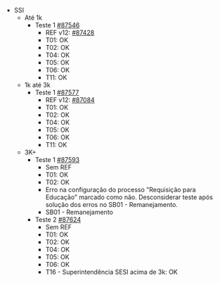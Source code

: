 - SSI
	- Até 1k
		- Teste 1 [#87546](https://orquestra4.sesisenaiap.org.br/2.0/audit?c=eaBKhIga%2FfDNREtMIWHjbs3x2KFjUX%2FHYKIK0gzHniTXza2YZ4u0tm7gxgVz%2FjJk)
			- REF v12: [#87428](https://orquestra4.sesisenaiap.org.br/2.0/audit?c=eaBKhIga%2FfDNREtMIWHjbv2GVDAOfDOLAlX3LuTxQeqpGP4nL7MZQU9JcfB7JtMKdxIoaxQR%2Bp6Y4FoL6iL0dYzVZes3G5Oo8yYz0mD7OCc%3D)
			- T01: OK
			- T02: OK
			- T04: OK
			- T05: OK
			- T06: OK
			- T11: OK
	- 1k até 3k
		- Teste 1 [#87577](https://orquestra4.sesisenaiap.org.br/2.0/audit?c=eaBKhIga%2FfDNREtMIWHjboJiOUM%2FsZ%2BbtLioFeWhHmheJPpP4XbTvqXn1OGU3Cwp)
			- REF v12: [#87084](https://orquestra4.sesisenaiap.org.br/2.0/audit?c=eaBKhIga%2FfDNREtMIWHjbmTfCz8EmW5cWJYwNpUsDhH0oh5FoWQ7mhx73om1TU5oRIeauLA%2FOQ0IOQuGDENhsNnhw0IvOeguKkf5C5sRELQ%3D)
			- T01: OK
			- T02: OK
			- T04: OK
			- T05: OK
			- T06: OK
			- T11: OK
	- 3K+
		- Teste 1 [#87593](https://orquestra4.sesisenaiap.org.br/2.0/audit?c=eaBKhIga%2FfDNREtMIWHjbmGB7jJRzvuIOpW8bvGwkmdIisXw1CuprqCutLXQLFE52aYLf1iYfEGnlHco56o%2B3OqwxuYRL1hzFNqYVDYDO10%3D)
			- Sem REF
			- T01: OK
			- T02: OK
			- Erro na configuração do processo "Requisição para Educação" marcado como não. Desconsiderar teste após solução dos erros no SB01 - Remanejamento.
			- SB01 - Remanejamento
		- Teste 2 [#87624](https://orquestra4.sesisenaiap.org.br/2.0/audit?c=eaBKhIga%2FfDNREtMIWHjbnUVqOPMnlObRc74YvreybwoXXAPB2Rpkw1kF%2Bw%2FpNkODsRoSfff7KKZjQJhGdhVtt8tAc5H49LUWB%2FTsxkia1w%3D)
			- Sem REF
			- T01: OK
			- T02: OK
			- T04: OK
			- T05: OK
			- T06: OK
			- T16 - Superintendência SESI acima de 3k: OK
